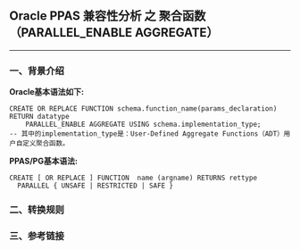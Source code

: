 ## Oracle PPAS 兼容性分析 之 聚合函数（PARALLEL_ENABLE AGGREGATE）
---

### 一、背景介绍

**Oracle基本语法如下:**
```
CREATE OR REPLACE FUNCTION schema.function_name(params_declaration) RETURN datatype
    PARALLEL_ENABLE AGGREGATE USING schema.implementation_type;
-- 其中的implementation_type是：User-Defined Aggregate Functions（ADT）用户自定义聚合函数。
```

**PPAS/PG基本语法:**
```
CREATE [ OR REPLACE ] FUNCTION  name (argname) RETURNS rettype
  PARALLEL { UNSAFE | RESTRICTED | SAFE } 
```

### 二、转换规则

### 三、参考链接

